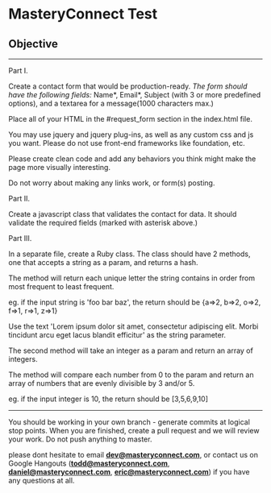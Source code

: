 # MasteryConnect Test #

## Objective ##
---

Part I.

Create a contact form that would be production-ready.
*The form should have the following fields:*
Name*, Email*, Subject (with 3 or more predefined options), and a textarea for a message(1000 characters max.)

Place all of your HTML in the #request_form section in the index.html file.

You may use jquery and jquery plug-ins, as well as any custom css and js you want. Please do not use front-end frameworks like foundation, etc.

Please create clean code and add any behaviors you think might make the page more visually interesting.

Do not worry about making any links work, or form(s) posting.


Part II.

Create a javascript class that validates the contact for data. It should validate the required fields (marked with asterisk above.)


Part III.

In a separate file, create a Ruby class. The class should have 2 methods, one that accepts a string as a param, and returns a hash.

The method will return each unique letter the string contains in order from most frequent to least frequent.

eg. if the input string is 'foo bar baz', the return should be {a=>2, b=>2, o=>2, f=>1, r=>1, z=>1}

Use the text 'Lorem ipsum dolor sit amet, consectetur adipiscing elit. Morbi tincidunt arcu eget lacus blandit efficitur' as the string parameter.

The second method will take an integer as a param and return an array of integers.

The method will compare each number from 0 to the param and return an array of numbers that are evenly divisible by 3 and/or 5.

eg. if the input integer is 10, the return should be [3,5,6,9,10]


---

You should be working in your own branch - generate commits at logical stop points. When you are finished, create a pull request and we will review your work. Do not push anything to master.

please dont hesitate to email **dev@masteryconnect.com**, or contact us on Google Hangouts (**todd@masteryconnect.com**, **daniel@masteryconnect.com**, **eric@masteryconnect.com**) if you have any questions at all.

